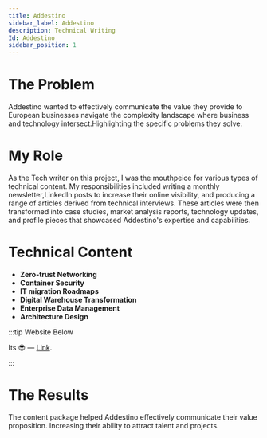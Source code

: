 ```yaml
---
title: Addestino
sidebar_label: Addestino
description: Technical Writing
Id: Addestino
sidebar_position: 1
---
```


# The Problem

Addestino wanted to effectively communicate the value they provide to European businesses navigate the complexity landscape where business and technology intersect.Highlighting the specific problems they solve.

# My Role

As the Tech writer on this project, I was the mouthpeice for various types of technical content. My responsibilities included writing a monthly newsletter,LinkedIn posts to increase their online visibility, and producing a range of articles derived from technical interviews. These articles were then transformed into case studies, market analysis reports, technology updates, and profile pieces that showcased Addestino's expertise and capabilities.

# Technical Content

- **Zero-trust Networking**
- **Container Security**
- **IT migration Roadmaps**
- **Digital Warehouse Transformation**
- **Enterprise Data Management**
- **Architecture Design**


:::tip Website Below

Its 😎 — [Link](https://addestino.be/).

:::

# The Results

The content package helped Addestino effectively communicate their value proposition. Increasing their ability to attract talent and projects. 